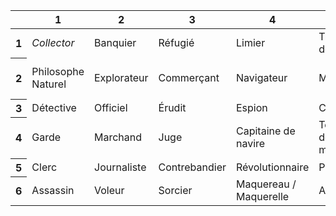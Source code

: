 <table class="table table-bordered table-striped">
    <thead>
        <tr>
            <th></th>
            <th>1</th>
            <th>2</th>
            <th>3</th>
            <th>4</th>
            <th>5</th>
            <th>6</th>
        </tr>
    </thead>
    <tbody>
        <tr>
            <th>1</th>
            <td><em>Collector</em></td>
            <td>Banquier</td>
            <td>Réfugié</td>
            <td>Limier</td>
            <td>Trafiquant de drogue</td>
            <td>Noble</td>
        </tr>
        <tr>
            <th>2</th>
            <td>Philosophe Naturel</td>
            <td>Explorateur</td>
            <td>Commerçant</td>
            <td>Navigateur</td>
            <td>Mercenaire</td>
            <td>Patron du monde souterrain</td>
        </tr>
        <tr>
            <th>3</th>
            <td>Détective</td>
            <td>Officiel</td>
            <td>Érudit</td>
            <td>Espion</td>
            <td>Courrier</td>
            <td>Diplomate</td>
        </tr>
        <tr>
            <th>4</th>
            <td>Garde</td>
            <td>Marchand</td>
            <td>Juge</td>
            <td>Capitaine de navire</td>
            <td>Tenancier de magasin</td>
            <td>Soldat</td>
        </tr>
        <tr>
            <th>5</th>
            <td>Clerc</td>
            <td>Journaliste</td>
            <td>Contrebandier</td>
            <td>Révolutionnaire</td>
            <td>Prêtre</td>
            <td>Démon</td>
        </tr>
        <tr>
            <th>6</th>
            <td>Assassin</td>
            <td>Voleur</td>
            <td>Sorcier</td>
            <td>Maquereau / Maquerelle</td>
            <td>Artiste</td>
            <td>Docteur</td>
        </tr>
    </tbody>
</table>
